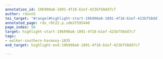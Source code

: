```yaml
---
annotation_id: 19b998a6-1891-4f18-b1ef-423bf58dd7c7
author: rdunn5
tei_target: "#range(#highlight-start-19b998a6-1891-4f18-b1ef-423bf58dd7c7, #highlight-end-19b998a6-1891-4f18-b1ef-423bf58dd7c7)"
annotated_page: rdx_r8t22.p.idm37595440
page_index: 56
target: highlight-start-19b998a6-1891-4f18-b1ef-423bf58dd7c7
tags:
- walker-southern-harmony-1835
end_target: highlight-end-19b998a6-1891-4f18-b1ef-423bf58dd7c7

---
```

